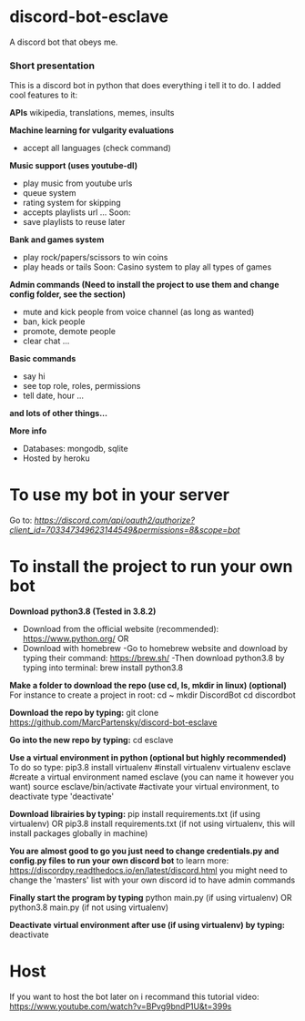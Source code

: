 # discord-bot-esclave
A discord bot that obeys me.


### Short presentation ###

This is a discord bot in python that does everything i tell it to do.
I added cool features to it:

**APIs**
wikipedia, translations, memes, insults

**Machine learning for vulgarity evaluations**
- accept all languages (check command)

**Music support (uses youtube-dl)**
- play music from youtube urls
- queue system
- rating system for skipping
- accepts playlists url
...
Soon:
- save playlists to reuse later

**Bank and games system**
- play rock/papers/scissors to win coins
- play heads or tails
Soon:
Casino system to play all types of games


**Admin commands (Need to install the project to use them and change config folder, see the section)**
- mute and kick people from voice channel (as long as wanted)
- ban, kick people
- promote, demote people
- clear chat
...


**Basic commands**
- say hi
- see top role, roles, permissions
- tell date, hour
...

**and lots of other things...**

**More info**
- Databases: mongodb, sqlite
- Hosted by heroku

# To use my bot in your server 

Go to:
*https://discord.com/api/oauth2/authorize?client_id=703347349623144549&permissions=8&scope=bot*

# To install the project to run your own bot

**Download python3.8 (Tested in 3.8.2)**
- Download from the official website (recommended): https://www.python.org/
OR
- Download with homebrew
    -Go to homebrew website and download by typing their command: https://brew.sh/
    -Then download python3.8 by typing into terminal: brew install python3.8

**Make a folder to download the repo (use cd, ls, mkdir in linux) (optional)**
For instance to create a project in root:
cd ~
mkdir DiscordBot
cd discordbot

**Download the repo by typing:**
git clone https://github.com/MarcPartensky/discord-bot-esclave

**Go into the new repo by typing:**
cd esclave

**Use a virtual environment in python (optional but highly recommended)**
To do so type:
pip3.8 install virtualenv  #install virtualenv
virtualenv esclave #create a virtual environment named esclave (you can name it however you want)
source esclave/bin/activate #activate your virtual environment, to deactivate type 'deactivate'

**Download librairies by typing:**
pip install requirements.txt (if using virtualenv)
OR
pip3.8 install requirements.txt (if not using virtualenv, this will install packages globally in machine)

**You are almost good to go you just need to change credentials.py and config.py files to run your own discord bot**
to learn more: https://discordpy.readthedocs.io/en/latest/discord.html
you might need to change the 'masters' list with your own discord id to have admin commands

**Finally start the program by typing**
python main.py (if using virtualenv)
OR
python3.8 main.py (if not using virtualenv)

**Deactivate virtual environment after use (if using virtualenv) by typing:**
deactivate

 
# Host
If you want to host the bot later on i recommand this tutorial video:
https://www.youtube.com/watch?v=BPvg9bndP1U&t=399s
